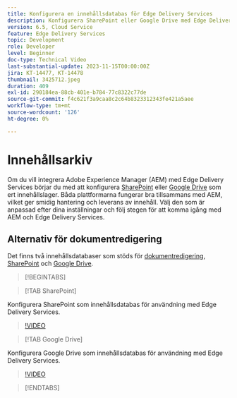 ```yaml
---
title: Konfigurera en innehållsdatabas för Edge Delivery Services
description: Konfigurera SharePoint eller Google Drive med Edge Delivery Services
version: 6.5, Cloud Service
feature: Edge Delivery Services
topic: Development
role: Developer
level: Beginner
doc-type: Technical Video
last-substantial-update: 2023-11-15T00:00:00Z
jira: KT-14477, KT-14478
thumbnail: 3425712.jpeg
duration: 409
exl-id: 290184ea-88cb-401e-b784-77c8322c77de
source-git-commit: f4c621f3a9caa8c2c64b8323312343fe421a5aee
workflow-type: tm+mt
source-wordcount: '126'
ht-degree: 0%

---
```


# Innehållsarkiv

Om du vill integrera Adobe Experience Manager (AEM) med Edge Delivery Services börjar du med att konfigurera [SharePoint](#sharepoint) eller [Google Drive](#google-drive) som ert innehållslager. Båda plattformarna fungerar bra tillsammans med AEM, vilket ger smidig hantering och leverans av innehåll. Välj den som är anpassad efter dina inställningar och följ stegen för att komma igång med AEM och Edge Delivery Services.

## Alternativ för dokumentredigering

Det finns två innehållsdatabaser som stöds för [dokumentredigering](../../document-authoring/set-up.md), [SharePoint](#sharepoint) och [Google Drive](#google-drive).

>[!BEGINTABS]

>[!TAB SharePoint]

Konfigurera SharePoint som innehållsdatabas för användning med Edge Delivery Services.

>[!VIDEO](https://video.tv.adobe.com/v/3425712/?learn=on)

>[!TAB Google Drive]

Konfigurera Google Drive som innehållsdatabas för användning med Edge Delivery Services.

>[!VIDEO](https://video.tv.adobe.com/v/3425711/?learn=on)

>[!ENDTABS]
